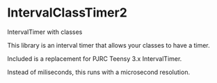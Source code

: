 # IntervalClassTimer2
IntervalTimer with classes

This library is an interval timer that allows your classes to have a timer. 

Included is a replacement for PJRC Teensy 3.x IntervalTimer.

Instead of miliseconds, this runs with a microsecond resolution.
